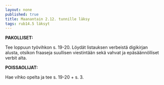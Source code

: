 ```yaml
---
layout: none
published: true
title: Maanantain 2.12. tunnille läksy
tags: rub14.5 läksyt
---
```

**PAKOLLISET:**

Tee loppuun työvihkon s. 19-20. Löydät listauksen verbeistä digikirjan alusta, otsikon fraaseja suullisen viestintään sekä vahvat ja epäsäännölliset verbit alta.

**POISSAOLIJAT:**

Hae vihko opelta ja tee s. 19-20 + s. 3.